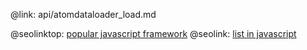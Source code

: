 @link: api/atomdataloader_load.md

@seolinktop: [popular javascript framework](https://webix.com)
@seolink: [list in javascript](https://webix.com/widget/list/)